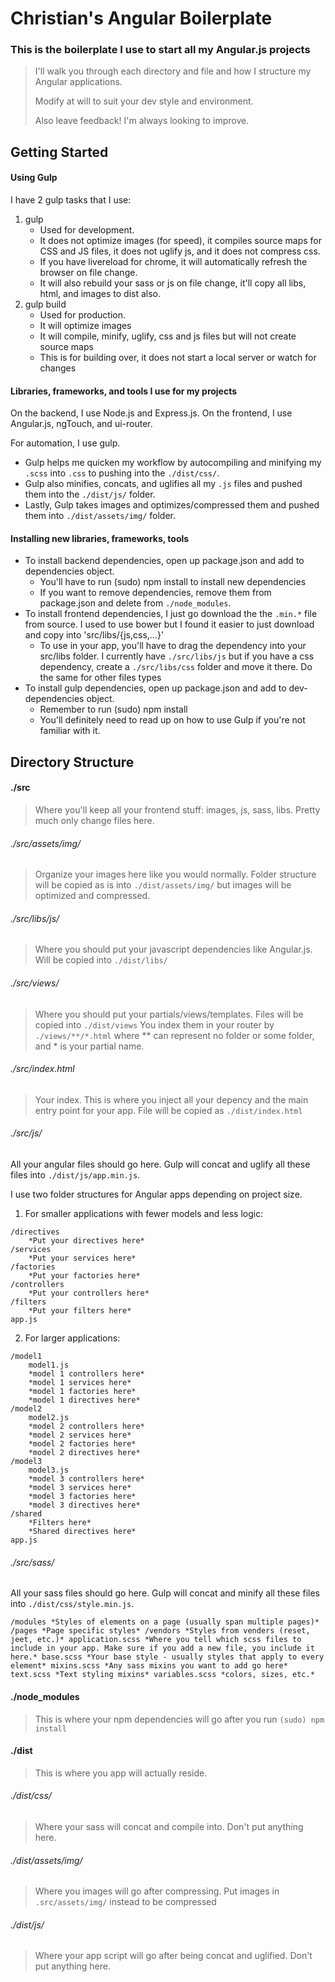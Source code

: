 # Christian's Angular Boilerplate
### This is the boilerplate I use to start all my Angular.js projects

> I'll walk you through each directory and file and how I structure
> my Angular applications.
>
> Modify at will to suit your dev style and environment.
>
> Also leave feedback! I'm always looking to improve.

## Getting Started
#### Using Gulp
I have 2 gulp tasks that I use:

1) gulp
   - Used for development.
   - It does not optimize images (for speed), it compiles source maps for CSS and JS files, it does not uglify js, and it does not compress css.
   - If you have livereload for chrome, it will automatically refresh the browser on file change.
   - It will also rebuild your sass or js on file change, it'll copy all libs, html, and images to dist also.
2) gulp build
   - Used for production.
   - It will optimize images
   - It will compile, minify, uglify, css and js files but will not create source maps
   - This is for building over, it does not start a local server or watch for changes

#### Libraries, frameworks, and tools I use for my projects

On the backend, I use Node.js and Express.js.
On the frontend, I use Angular.js, ngTouch, and ui-router.

For automation, I use gulp.
- Gulp helps me quicken my workflow by autocompiling and minifying my `.scss` into `.css` to pushing into the `./dist/css/`.
- Gulp also minifies, concats, and uglifies all my `.js` files and pushed them into the `./dist/js/` folder.
- Lastly, Gulp takes images and optimizes/compressed them and pushed them into `./dist/assets/img/` folder.

#### Installing new libraries, frameworks, tools
- To install backend dependencies, open up package.json and add to dependencies object.
   - You'll have to run (sudo) npm install to install new dependencies
   - If you want to remove dependencies, remove them from package.json and delete from `./node_modules`.
- To install frontend dependencies, I just go download the the `.min.*` file from source. I used to use bower but I found it easier to just download and copy into 'src/libs/{js,css,...}'
   - To use in your app, you'll have to drag the dependency into your src/libs folder. I currently have `./src/libs/js` but if you have a css dependency, create a `./src/libs/css` folder and move it there. Do the same for other files types
- To install gulp dependencies, open up package.json and add to dev-dependencies object.
    - Remember to run (sudo) npm install
    - You'll definitely need to read up on how to use Gulp if you're not familiar with it.

## Directory Structure

#### ./src

> Where you'll keep all your frontend stuff: images, js, sass, libs. Pretty much only change files here. 

###### ./src/assets/img/
> Organize your images here like you would normally. Folder structure will be copied as is into `./dist/assets/img/` but images will be optimized and compressed.

###### ./src/libs/js/
> Where you should put your javascript dependencies like Angular.js. Will be copied into `./dist/libs/`

###### ./src/views/
> Where you should put your partials/views/templates. Files will be copied into `./dist/views`  You index them in your router by `./views/**/*.html` where \*\* can represent no folder or some folder, and \* is your partial name.

###### ./src/index.html
> Your index. This is where you inject all your depency and the main entry point for your app. File will be copied as `./dist/index.html`

###### ./src/js/
All your angular files should go here. Gulp will concat and uglify all these files into `./dist/js/app.min.js`.

I use two folder structures for Angular apps depending on project size.

1)  For smaller applications with fewer models and less logic:

```
/directives
    *Put your directives here*
/services
    *Put your services here*
/factories
    *Put your factories here*
/controllers
    *Put your controllers here*
/filters
    *Put your filters here*
app.js
```
2)  For larger applications:

```
/model1
    model1.js
    *model 1 controllers here*
    *model 1 services here*
    *model 1 factories here*
    *model 1 directives here*
/model2
    model2.js
    *model 2 controllers here*
    *model 2 services here*
    *model 2 factories here*
    *model 2 directives here*
/model3
    model3.js
    *model 3 controllers here*
    *model 3 services here*
    *model 3 factories here*
    *model 3 directives here*
/shared
    *Filters here*
    *Shared directives here*
app.js
```
###### ./src/sass/
All your sass files should go here. Gulp will concat and minify all these files into `./dist/css/style.min.js`.

`
    /modules
        *Styles of elements on a page (usually span multiple pages)*
    /pages
        *Page specific styles*
    /vendors
        *Styles from venders (reset, jeet, etc.)*
    application.scss
        *Where you tell which scss files to include in your app. Make sure if you add a new file, you include it here.*
    base.scss
        *Your base style - usually styles that apply to every element*
    mixins.scss
        *Any sass mixins you want to add go here*
    text.scss
        *Text styling mixins*
    variables.scss
        *colors, sizes, etc.*
`

#### ./node_modules
> This is where your npm dependencies will go after you run `(sudo) npm install`

#### ./dist
> This is where you app will actually reside.

###### ./dist/css/
> Where your sass will concat and compile into. Don't put anything here.

###### ./dist/assets/img/
> Where you images will go after compressing. Put images in `.src/assets/img/` instead to be compressed

###### ./dist/js/
> Where your app script will go after being concat and uglified. Don't put anything here.


